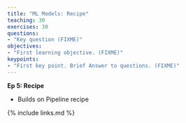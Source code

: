 ```yaml
---
title: "ML Models: Recipe"
teaching: 30
exercises: 30
questions:
- "Key question (FIXME)"
objectives:
- "First learning objective. (FIXME)"
keypoints:
- "First key point. Brief Answer to questions. (FIXME)"
---
```

**Ep 5: Recipe**
- Builds on Pipeline recipe

{% include links.md %}
